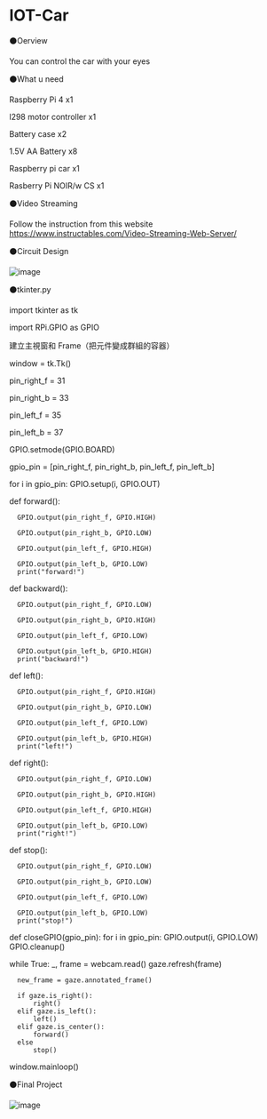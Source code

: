 # IOT-Car
⚫Oerview

  You can control the car with your eyes
  
⚫What u need

  Raspberry Pi 4 x1
  
  l298 motor controller x1
  
  Battery case x2
 
  1.5V AA Battery x8
  
  Raspberry pi car x1
  
  Rasberry Pi NOIR/w CS x1
  
⚫Video Streaming

  Follow the instruction from this website https://www.instructables.com/Video-Streaming-Web-Server/
  
⚫Circuit Design

   ![image](https://github.com/AirusIan/IOT-Tkinter-Button-Car/blob/main/IOT.png)
   
⚫tkinter.py

  import tkinter as tk
  
  import RPi.GPIO as GPIO
  
   建立主視窗和 Frame（把元件變成群組的容器）
   
  window = tk.Tk()
  
  pin_right_f = 31
  
  pin_right_b = 33
  
  pin_left_f = 35
  
  pin_left_b = 37
  
  GPIO.setmode(GPIO.BOARD)
  
  gpio_pin = [pin_right_f, pin_right_b, pin_left_f, pin_left_b]
  
  for i in gpio_pin:
      GPIO.setup(i, GPIO.OUT)

  def forward():
      
      GPIO.output(pin_right_f, GPIO.HIGH)
     
      GPIO.output(pin_right_b, GPIO.LOW)
      
      GPIO.output(pin_left_f, GPIO.HIGH)
  
      GPIO.output(pin_left_b, GPIO.LOW)
      print("forward!")

  def backward():
     
      GPIO.output(pin_right_f, GPIO.LOW)
     
      GPIO.output(pin_right_b, GPIO.HIGH)
    
      GPIO.output(pin_left_f, GPIO.LOW)
   
      GPIO.output(pin_left_b, GPIO.HIGH)
      print("backward!")

  def left():

      GPIO.output(pin_right_f, GPIO.HIGH)
     
      GPIO.output(pin_right_b, GPIO.LOW)
  
      GPIO.output(pin_left_f, GPIO.LOW)
     
      GPIO.output(pin_left_b, GPIO.HIGH)
      print("left!")

  def right():
      
      GPIO.output(pin_right_f, GPIO.LOW)
     
      GPIO.output(pin_right_b, GPIO.HIGH)
      
      GPIO.output(pin_left_f, GPIO.HIGH)
      
      GPIO.output(pin_left_b, GPIO.LOW)
      print("right!")

  def stop():
    
      GPIO.output(pin_right_f, GPIO.LOW)
    
      GPIO.output(pin_right_b, GPIO.LOW)
      
      GPIO.output(pin_left_f, GPIO.LOW)
     
      GPIO.output(pin_left_b, GPIO.LOW)
      print("stop!")

  def closeGPIO(gpio_pin):
      for i in gpio_pin:
          GPIO.output(i, GPIO.LOW)
      GPIO.cleanup()




  while True:
      _, frame = webcam.read()
      gaze.refresh(frame)

      new_frame = gaze.annotated_frame()

      if gaze.is_right():
          right()
      elif gaze.is_left():
          left()
      elif gaze.is_center():
          forward()
      else
          stop()


window.mainloop()

⚫Final Project

![image](https://github.com/AirusIan/IOT-Tkinter-Button-Car/blob/main/S__14319686.jpg)

